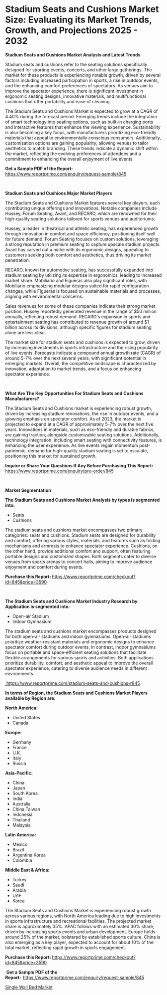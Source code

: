 <p><h1>Stadium Seats and Cushions Market Size: Evaluating its Market Trends, Growth, and Projections 2025 - 2032</h1></p><p><strong>Stadium Seats and Cushions Market Analysis and Latest Trends</strong></p>
<p><p>Stadium seats and cushions refer to the seating solutions specifically designed for sporting events, concerts, and other large gatherings. The market for these products is experiencing notable growth, driven by several factors including increased participation in sports, a rise in outdoor events, and the enhancing comfort preferences of spectators. As venues aim to improve the spectator experience, there is significant investment in ergonomic seating designs, innovative materials, and multifunctional cushions that offer portability and ease of cleaning.</p><p>The Stadium Seats and Cushions Market is expected to grow at a CAGR of 4.40% during the forecast period. Emerging trends include the integration of smart technology into seating options, such as built-in charging ports and interactive features that enhance the viewing experience. Sustainability is also becoming a key focus, with manufacturers prioritizing eco-friendly materials that appeal to environmentally conscious consumers. Additionally, customization options are gaining popularity, allowing venues to tailor aesthetics to match branding. These trends indicate a dynamic shift within the market, reflecting the evolving preferences of attendees and a commitment to enhancing the overall enjoyment of live events.</p></p>
<p><strong>Get a Sample PDF of the Report:&nbsp;</strong> <a href="https://www.reportprime.com/enquiry/request-sample/845?utm_campaign=3206&utm_medium=2&utm_source=Github&utm_content=ia&utm_term=18032025&utm_id=stadium-seats-and-cushions">https://www.reportprime.com/enquiry/request-sample/845</a></p>
<p>&nbsp;</p>
<p><strong>Stadium Seats and Cushions Major Market Players</strong></p>
<p><p>The Stadium Seats and Cushions Market features several key players, each contributing unique offerings and innovations. Notable companies include Hussey, Forum Seating, Avant, and RECARO, which are renowned for their high-quality seating solutions tailored for sports venues and auditoriums.</p><p>Hussey, a leader in theatrical and athletic seating, has experienced growth through innovation in comfort and space efficiency, positioning itself well for future demand. Forum Seating focuses on custom solutions, leveraging a strong reputation in premium seating to capture upscale stadium projects. Avant has carved out a niche with its ergonomic designs, appealing to customers seeking both comfort and aesthetics, thus driving its market penetration.</p><p>RECARO, known for automotive seating, has successfully expanded into stadium seating by utilizing its expertise in ergonomics, leading to increased market share. Mobiliario and Figueras also play significant roles, with Mobiliario emphasizing modular designs suited for rapid configuration changes, while Figueras is focused on sustainable materials and processes, aligning with environmental concerns.</p><p>Sales revenues for some of these companies indicate their strong market position. Hussey reportedly generated revenue in the range of $50 million annually, reflecting robust demand. RECARO's expansion in sports and entertainment seating has contributed to revenue growth of around $1 billion across its divisions, although specific figures for stadium seating alone are less clear.</p><p>The market size for stadium seats and cushions is expected to grow, driven by increasing investments in sports infrastructure and the rising popularity of live events. Forecasts indicate a compound annual growth rate (CAGR) of around 5-7% over the next several years, with significant potential in emerging markets. Overall, the competitive landscape is characterized by innovation, adaptation to market trends, and a focus on enhancing spectator experience.</p></p>
<p>&nbsp;</p>
<p><strong>What Are The Key Opportunities For Stadium Seats and Cushions Manufacturers?</strong></p>
<p><p>The Stadium Seats and Cushions market is experiencing robust growth, driven by increasing stadium renovations, the rise in outdoor events, and a growing emphasis on spectator comfort. As of 2023, the market is projected to expand at a CAGR of approximately 5-7% over the next five years. Innovations in materials, such as eco-friendly and durable fabrics, are gaining traction, alongside customizable seating solutions. Additionally, technology integration, including smart seating with connectivity features, is enhancing the user experience. As live events regain momentum post-pandemic, demand for high-quality stadium seating is set to escalate, positioning this market for sustained growth.</p></p>
<p><strong>Inquire or Share Your Questions If Any Before Purchasing This Report:</strong> <a href="https://www.reportprime.com/enquiry/pre-order/845?utm_campaign=3206&utm_medium=2&utm_source=Github&utm_content=ia&utm_term=18032025&utm_id=stadium-seats-and-cushions">https://www.reportprime.com/enquiry/pre-order/845</a></p>
<p>&nbsp;</p>
<p><strong>Market Segmentation</strong></p>
<p><strong>The Stadium Seats and Cushions Market Analysis by types is segmented into:</strong></p>
<p><ul><li>Seats</li><li>Cushions</li></ul></p>
<p><p>The stadium seats and cushions market encompasses two primary categories: seats and cushions. Stadium seats are designed for durability and comfort, offering various styles, materials, and features such as folding mechanisms and armrests to enhance spectator experience. Cushions, on the other hand, provide additional comfort and support, often featuring portable designs and customized shapes. Both segments cater to diverse venues from sports arenas to concert halls, aiming to improve audience enjoyment and comfort during events.</p></p>
<p><strong>Purchase this Report:&nbsp;</strong><a href="https://www.reportprime.com/checkout?id=845&price=3590&utm_campaign=3206&utm_medium=2&utm_source=Github&utm_content=ia&utm_term=18032025&utm_id=stadium-seats-and-cushions">https://www.reportprime.com/checkout?id=845&price=3590</a></p>
<p>&nbsp;</p>
<p><strong>The Stadium Seats and Cushions Market Industry Research by Application is segmented into:</strong></p>
<p><ul><li>Open-air Stadium</li><li>Indoor Gymnasium</li></ul></p>
<p><p>The stadium seats and cushions market encompasses products designed for both open-air stadiums and indoor gymnasiums. Open-air stadiums prioritize weather-resistant materials and ergonomic designs to enhance spectator comfort during outdoor events. In contrast, indoor gymnasiums focus on portable and space-efficient seating solutions that facilitate flexible arrangements for various sports and activities. Both applications prioritize durability, comfort, and aesthetic appeal to improve the overall spectator experience, catering to diverse audience needs in different environments.</p></p>
<p><a href="https://www.reportprime.com/stadium-seats-and-cushions-r845?utm_campaign=3206&utm_medium=2&utm_source=Github&utm_content=ia&utm_term=18032025&utm_id=stadium-seats-and-cushions">&nbsp;https://www.reportprime.com/stadium-seats-and-cushions-r845</a></p>
<p><strong>In terms of Region, the Stadium Seats and Cushions Market Players available by Region are:</strong></p>
<p>
    <p> <strong> North America: </strong>
        <ul>
            <li>United States</li>
            <li>Canada</li>
        </ul>
        </p> 
    <p> <strong> Europe: </strong>
        <ul>
            <li>Germany</li>
            <li>France</li>
            <li>U.K.</li>
            <li>Italy</li>
            <li>Russia</li>
        </ul>
        </p> 
    <p> <strong> Asia-Pacific: </strong>
        <ul>
            <li>China</li>
            <li>Japan</li>
            <li>South Korea</li>
            <li>India</li>
            <li>Australia</li>
            <li>China Taiwan</li>
            <li>Indonesia</li>
            <li>Thailand</li>
            <li>Malaysia</li>
        </ul>
        </p> 
    <p> <strong> Latin America: </strong>
        <ul>
            <li>Mexico</li>
            <li>Brazil</li>
            <li>Argentina Korea</li>
            <li>Colombia</li>
        </ul>
        </p> 
    <p> <strong> Middle East & Africa: </strong>
        <ul>
            <li>Turkey</li>
            <li>Saudi</li>
            <li>Arabia</li>
            <li>UAE</li>
            <li>Korea</li>
        </ul>
    </p>
    </p>
<p><p>The Stadium Seats and Cushions Market is experiencing robust growth across various regions, with North America leading due to high investments in sports infrastructure and recreational facilities. The projected market share is approximately 35%. APAC follows with an estimated 30% share, driven by increasing sports events and urban development. Europe holds around 25% of the market, bolstered by established sports culture. China is also emerging as a key player, expected to account for about 10% of the total market, reflecting rapid growth in sports engagement.</p></p>
<p><strong>Purchase this Report: </strong><a href="https://www.reportprime.com/checkout?id=845&price=3590&utm_campaign=3206&utm_medium=2&utm_source=Github&utm_content=ia&utm_term=18032025&utm_id=stadium-seats-and-cushions">https://www.reportprime.com/checkout?id=845&price=3590</a></p>
<p>&nbsp;<strong>Get a Sample PDF of the Report:&nbsp;&nbsp;</strong><a href="https://www.reportprime.com/enquiry/request-sample/845?utm_campaign=3206&utm_medium=2&utm_source=Github&utm_content=ia&utm_term=18032025&utm_id=stadium-seats-and-cushions">https://www.reportprime.com/enquiry/request-sample/845</a></p>
<p><strong></strong></p>
<p><p><a href="https://github.com/miottaredlin79/Market-Research-Report-List-1/blob/main/single-wall-bed-market.md?utm_campaign=3206&utm_medium=2&utm_source=Github&utm_content=ia&utm_term=18032025&utm_id=stadium-seats-and-cushions">Single Wall Bed Market</a></p></p>